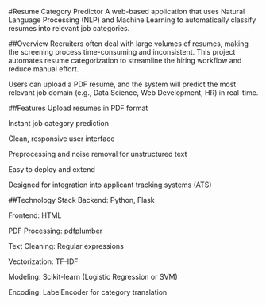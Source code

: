 #Resume Category Predictor
A web-based application that uses Natural Language Processing (NLP) and Machine Learning to automatically classify resumes into relevant job categories.

##Overview
Recruiters often deal with large volumes of resumes, making the screening process time-consuming and inconsistent. This project automates resume categorization to streamline the hiring workflow and reduce manual effort.

Users can upload a PDF resume, and the system will predict the most relevant job domain (e.g., Data Science, Web Development, HR) in real-time.

##Features
Upload resumes in PDF format

Instant job category prediction

Clean, responsive user interface

Preprocessing and noise removal for unstructured text

Easy to deploy and extend

Designed for integration into applicant tracking systems (ATS)

##Technology Stack
Backend: Python, Flask

Frontend: HTML

PDF Processing: pdfplumber

Text Cleaning: Regular expressions

Vectorization: TF-IDF

Modeling: Scikit-learn (Logistic Regression or SVM)

Encoding: LabelEncoder for category translation
